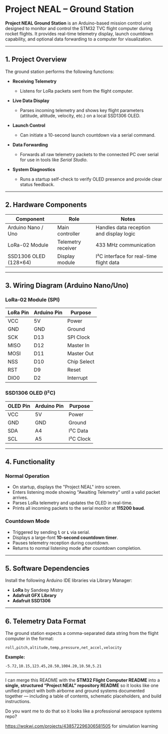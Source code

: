 
# Project NEAL – Ground Station

**Project NEAL Ground Station** is an Arduino-based mission control unit designed to monitor and control the STM32 TVC flight computer during rocket flights.
It provides real-time telemetry display, launch countdown capability, and optional data forwarding to a computer for visualization.

---

## 1. Project Overview

The ground station performs the following functions:

* **Receiving Telemetry**

  * Listens for LoRa packets sent from the flight computer.

* **Live Data Display**

  * Parses incoming telemetry and shows key flight parameters (attitude, altitude, velocity, etc.) on a local SSD1306 OLED.

* **Launch Control**

  * Can initiate a 10-second launch countdown via a serial command.

* **Data Forwarding**

  * Forwards all raw telemetry packets to the connected PC over serial for use in tools like *Serial Studio*.

* **System Diagnostics**

  * Runs a startup self-check to verify OLED presence and provide clear status feedback.

---

## 2. Hardware Components

| Component             | Role               | Notes                                    |
| --------------------- | ------------------ | ---------------------------------------- |
| Arduino Nano / Uno    | Main controller    | Handles data reception and display logic |
| LoRa-02 Module        | Telemetry receiver | 433 MHz communication                    |
| SSD1306 OLED (128×64) | Display module     | I²C interface for real-time flight data  |

---

## 3. Wiring Diagram (Arduino Nano/Uno)

### LoRa-02 Module (SPI)

| LoRa Pin | Arduino Pin | Purpose     |
| -------- | ----------- | ----------- |
| VCC      | 5V          | Power       |
| GND      | GND         | Ground      |
| SCK      | D13         | SPI Clock   |
| MISO     | D12         | Master In   |
| MOSI     | D11         | Master Out  |
| NSS      | D10         | Chip Select |
| RST      | D9          | Reset       |
| DIO0     | D2          | Interrupt   |

### SSD1306 OLED (I²C)

| OLED Pin | Arduino Pin | Purpose   |
| -------- | ----------- | --------- |
| VCC      | 5V          | Power     |
| GND      | GND         | Ground    |
| SDA      | A4          | I²C Data  |
| SCL      | A5          | I²C Clock |

---

## 4. Functionality

### Normal Operation

* On startup, displays the "Project NEAL" intro screen.
* Enters listening mode showing "Awaiting Telemetry" until a valid packet arrives.
* Parses LoRa telemetry and updates the OLED in real-time.
* Prints all incoming packets to the serial monitor at **115200 baud**.

### Countdown Mode

* Triggered by sending **`l`** or **`L`** via serial.
* Displays a large-font **10-second countdown timer**.
* Pauses telemetry reception during countdown.
* Returns to normal listening mode after countdown completion.

---

## 5. Software Dependencies

Install the following Arduino IDE libraries via Library Manager:

* **LoRa** by Sandeep Mistry
* **Adafruit GFX Library**
* **Adafruit SSD1306**

---

## 6. Telemetry Data Format

The ground station expects a comma-separated data string from the flight computer in the format:

```
roll,pitch,altitude,temp,pressure,net_accel,velocity
```

**Example:**

```
-5.72,10.15,123.45,28.50,1004.20,10.50,5.21
```

---

I can merge this README with the **STM32 Flight Computer README** into a **single, structured “Project NEAL” repository README** so it looks like one unified project with both airborne and ground systems documented together — including a table of contents, schematic placeholders, and build instructions.

Do you want me to do that so it looks like a professional aerospace systems repo?

https://wokwi.com/projects/438572296306581505
for simulation learning
